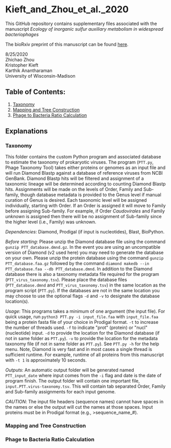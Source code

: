 # Kieft_and_Zhou_et_al._2020

This GitHub repository contains supplementary files associated with the manuscript _Ecology of inorganic sulfur auxiliary metabolism in widespread bacteriophages_

The bioRxiv preprint of this manuscript can be found [here](https://www.biorxiv.org/content/10.1101/2020.08.24.253096v1). 

8/25/2020  
Zhichao Zhou  
Kristopher Kieft  
Karthik Anantharaman  
University of Wisconsin-Madison  


## Table of Contents:
1. [Taxonomy](#taxonomy)
2. [Mapping and Tree Construction](#map)
3. [Phage to Bacteria Ratio Calculation](#ratio)


## Explanations

### Taxonomy <a name="taxonomy"></a>
This folder contains the custom Python program and associated database to estimate the taxonomy of prokaryotic viruses. The program (`PTT.py`, Phage Taxonomy Tool) takes either proteins or genomes as an input file and will run Diamond Blastp against a database of reference viruses from NCBI GenBank. Diamond Blastp hits will be filtered and assignment of a taxonomic lineage will be determined according to counting Diamond Blastp hits. Assignments will be made on the levels of Order, Family and Sub-family, though database metadata is provided to the Genus level if manual curation of Genus is desired. Each taxonomic level will be assigned individually, starting with Order. If an Order is assigned it will move to Family before assigning Sub-family. For example, if Order _Caudovirales_ and Family _unknown_ is assigned then there will be no assignment of Sub-family since the higher level (i.e., Family) was unknown.  

_Dependencies_: Diamond, Prodigal (if input is nucleotides), Blast, BioPython. 

_Before starting_: Please unzip the Diamond database file using the command `gunzip PTT_database.dmnd.gz`. In the event you are using an uncompatible version of Diamond (v2 used here) you may need to generate the database on your own. Please unzip the protein database using the command `gunzip PTT_database.faa.gz` followed by the command `diamond makedb --in PTT_database.faa --db PTT_database.dmnd`. In addition to the Diamond database there is also a taxonomy metadata file required for the program (`PTT_virus_taxonomy.tsv`). Please place the database files (`PTT_database.dmnd` and `PTT_virus_taxonomy.tsv`) in the same location as the program script (`PTT.py`). If the databases are not in the same location you may choose to use the optional flags `-d` and `-v` to designate the database location(s).  

_Usage_: This programs takes a minimum of one argument (the input file). For quick usage, run `python3 PTT.py -i input_file.faa` with `input_file.faa` being a protein fasta file of your choice in Prodigal format. `-t` to increase the number of threads used. `-f` to indicate "prot" (protein) or "nucl" (nucleotide) input. `-d` to provide the location for the Diamond database (if not in same folder as `PTT.py`). `-v` to provide the location for the metadata taxonomy file (if not in same folder as `PTT.py`). See `PTT.py -h` for the help menu. Note, Diamond is very fast and in most cases a single thread is sufficient runtime. For example, runtime of all proteins from this manuscript with `-t 1` is approximately 10 seconds.  

_Outputs_: An automatic output folder will be generated named `PTT_input_date` where input comes from the `-i` flag and date is the date of program finish. The output folder will contain one important file, `input.PTT.virus-taxonomy.tsv`. This will contain tab separated Order, Family and Sub-family assignments for each input genome. 

_CAUTION_: The input file headers (sequence names) cannot have spaces in the names or else the output will cut the names at those spaces. Input proteins must be in Prodigal format (e.g., >sequence_name_#).  



### Mapping and Tree Construction <a name="map"></a>


### Phage to Bacteria Ratio Calculation <a name="ratio"></a>
